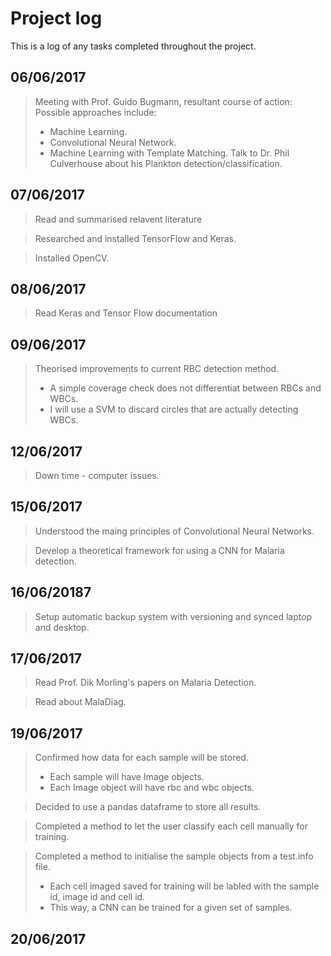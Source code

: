 # Project log

This is a log of any tasks completed throughout the project.

06/06/2017
----------
> Meeting with Prof. Guido Bugmann, resultant course of action:
> Possible approaches include:
> * Machine Learning.
> * Convolutional Neural Network.
> * Machine Learning with Template Matching.
> Talk to Dr. Phil Culverhouse about his Plankton detection/classification. 

07/06/2017
----------
> Read and summarised relavent literature

> Researched and installed TensorFlow and Keras.

> Installed OpenCV.


08/06/2017
----------
> Read Keras and Tensor Flow documentation

09/06/2017
----------
> Theorised improvements to current RBC detection method.
> * A simple coverage check does not differentiat between RBCs and WBCs.
> * I will use a SVM to discard circles that are actually detecting WBCs. 

12/06/2017
----------
> Down time - computer issues. 

15/06/2017
----------
> Understood the maing principles of Convolutional Neural Networks.

> Develop a theoretical framework for using a CNN for Malaria detection. 


16/06/20187
-----------
> Setup automatic backup system with versioning and synced laptop and desktop. 


17/06/2017
----------
> Read Prof. Dik Morling's papers on Malaria Detection.

> Read about MalaDiag.

19/06/2017
----------
> Confirmed how data for each sample will be stored.
> * Each sample will have Image objects.
> * Each Image object will have rbc and wbc objects.

> Decided to use a pandas dataframe to store all results.

> Completed a method to let the user classify each cell manually for training.

> Completed a method to initialise the sample objects from a test.info file.
> * Each cell imaged saved for training will be labled with the sample id, image id and cell id.
> * This way, a CNN can be trained for a given set of samples.

20/06/2017
----------





